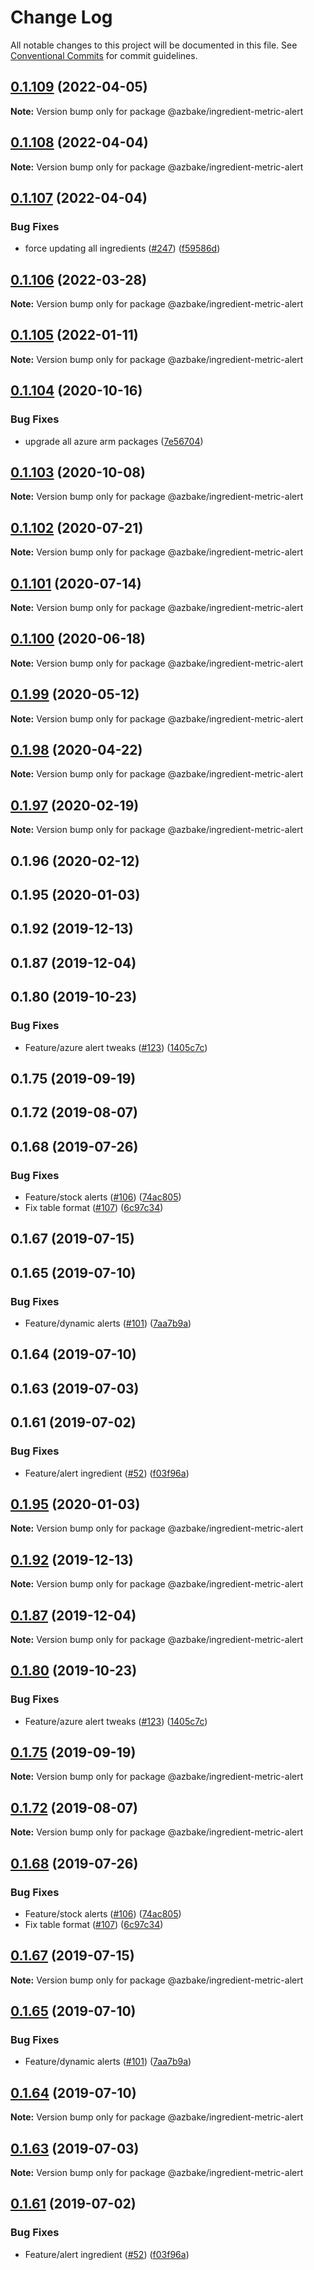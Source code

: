 # Change Log

All notable changes to this project will be documented in this file.
See [Conventional Commits](https://conventionalcommits.org) for commit guidelines.

## [0.1.109](https://github.com/HomecareHomebase/azure-bake/compare/@azbake/ingredient-metric-alert@0.1.108...@azbake/ingredient-metric-alert@0.1.109) (2022-04-05)

**Note:** Version bump only for package @azbake/ingredient-metric-alert





## [0.1.108](https://github.com/HomecareHomebase/azure-bake/compare/@azbake/ingredient-metric-alert@0.1.107...@azbake/ingredient-metric-alert@0.1.108) (2022-04-04)

**Note:** Version bump only for package @azbake/ingredient-metric-alert





## [0.1.107](https://github.com/HomecareHomebase/azure-bake/compare/@azbake/ingredient-metric-alert@0.1.106...@azbake/ingredient-metric-alert@0.1.107) (2022-04-04)


### Bug Fixes

* force updating all ingredients ([#247](https://github.com/HomecareHomebase/azure-bake/issues/247)) ([f59586d](https://github.com/HomecareHomebase/azure-bake/commit/f59586d8b364860cc4b30059feb9a56d2cc329a0))





## [0.1.106](https://github.com/HomecareHomebase/azure-bake/compare/@azbake/ingredient-metric-alert@0.1.105...@azbake/ingredient-metric-alert@0.1.106) (2022-03-28)

**Note:** Version bump only for package @azbake/ingredient-metric-alert





## [0.1.105](https://github.com/HomecareHomebase/azure-bake/compare/@azbake/ingredient-metric-alert@0.1.104...@azbake/ingredient-metric-alert@0.1.105) (2022-01-11)

**Note:** Version bump only for package @azbake/ingredient-metric-alert





## [0.1.104](https://github.com/HomecareHomebase/azure-bake/compare/@azbake/ingredient-metric-alert@0.1.103...@azbake/ingredient-metric-alert@0.1.104) (2020-10-16)


### Bug Fixes

* upgrade all azure arm packages ([7e56704](https://github.com/HomecareHomebase/azure-bake/commit/7e56704))





## [0.1.103](https://github.com/HomecareHomebase/azure-bake/compare/@azbake/ingredient-metric-alert@0.1.102...@azbake/ingredient-metric-alert@0.1.103) (2020-10-08)

**Note:** Version bump only for package @azbake/ingredient-metric-alert





## [0.1.102](https://github.com/HomecareHomebase/azure-bake/compare/@azbake/ingredient-metric-alert@0.1.101...@azbake/ingredient-metric-alert@0.1.102) (2020-07-21)

**Note:** Version bump only for package @azbake/ingredient-metric-alert





## [0.1.101](https://github.com/HomecareHomebase/azure-bake/compare/@azbake/ingredient-metric-alert@0.1.100...@azbake/ingredient-metric-alert@0.1.101) (2020-07-14)

**Note:** Version bump only for package @azbake/ingredient-metric-alert





## [0.1.100](https://github.com/HomecareHomebase/azure-bake/compare/@azbake/ingredient-metric-alert@0.1.99...@azbake/ingredient-metric-alert@0.1.100) (2020-06-18)

**Note:** Version bump only for package @azbake/ingredient-metric-alert





## [0.1.99](https://github.com/HomecareHomebase/azure-bake/compare/@azbake/ingredient-metric-alert@0.1.98...@azbake/ingredient-metric-alert@0.1.99) (2020-05-12)

**Note:** Version bump only for package @azbake/ingredient-metric-alert





## [0.1.98](https://github.com/HomecareHomebase/azure-bake/compare/@azbake/ingredient-metric-alert@0.1.97...@azbake/ingredient-metric-alert@0.1.98) (2020-04-22)

**Note:** Version bump only for package @azbake/ingredient-metric-alert





## [0.1.97](https://github.com/HomecareHomebase/azure-bake/compare/@azbake/ingredient-metric-alert@0.1.96...@azbake/ingredient-metric-alert@0.1.97) (2020-02-19)

**Note:** Version bump only for package @azbake/ingredient-metric-alert





## 0.1.96 (2020-02-12)



## 0.1.95 (2020-01-03)



## 0.1.92 (2019-12-13)



## 0.1.87 (2019-12-04)



## 0.1.80 (2019-10-23)


### Bug Fixes

* Feature/azure alert tweaks ([#123](https://github.com/HomecareHomebase/azure-bake/issues/123)) ([1405c7c](https://github.com/HomecareHomebase/azure-bake/commit/1405c7c))



## 0.1.75 (2019-09-19)



## 0.1.72 (2019-08-07)



## 0.1.68 (2019-07-26)


### Bug Fixes

* Feature/stock alerts ([#106](https://github.com/HomecareHomebase/azure-bake/issues/106)) ([74ac805](https://github.com/HomecareHomebase/azure-bake/commit/74ac805))
* Fix table format ([#107](https://github.com/HomecareHomebase/azure-bake/issues/107)) ([6c97c34](https://github.com/HomecareHomebase/azure-bake/commit/6c97c34))



## 0.1.67 (2019-07-15)



## 0.1.65 (2019-07-10)


### Bug Fixes

* Feature/dynamic alerts ([#101](https://github.com/HomecareHomebase/azure-bake/issues/101)) ([7aa7b9a](https://github.com/HomecareHomebase/azure-bake/commit/7aa7b9a))



## 0.1.64 (2019-07-10)



## 0.1.63 (2019-07-03)



## 0.1.61 (2019-07-02)


### Bug Fixes

* Feature/alert ingredient ([#52](https://github.com/HomecareHomebase/azure-bake/issues/52)) ([f03f96a](https://github.com/HomecareHomebase/azure-bake/commit/f03f96a))





## [0.1.95](https://github.com/HomecareHomebase/azure-bake/compare/v0.1.94...v0.1.95) (2020-01-03)

**Note:** Version bump only for package @azbake/ingredient-metric-alert





## [0.1.92](https://github.com/HomecareHomebase/azure-bake/compare/v0.1.91...v0.1.92) (2019-12-13)

**Note:** Version bump only for package @azbake/ingredient-metric-alert





## [0.1.87](https://github.com/HomecareHomebase/azure-bake/compare/v0.1.86...v0.1.87) (2019-12-04)

**Note:** Version bump only for package @azbake/ingredient-metric-alert





## [0.1.80](https://github.com/HomecareHomebase/azure-bake/compare/v0.1.79...v0.1.80) (2019-10-23)


### Bug Fixes

* Feature/azure alert tweaks ([#123](https://github.com/HomecareHomebase/azure-bake/issues/123)) ([1405c7c](https://github.com/HomecareHomebase/azure-bake/commit/1405c7c))





## [0.1.75](https://github.com/HomecareHomebase/azure-bake/compare/v0.1.74...v0.1.75) (2019-09-19)

**Note:** Version bump only for package @azbake/ingredient-metric-alert





## [0.1.72](https://github.com/HomecareHomebase/azure-bake/compare/v0.1.71...v0.1.72) (2019-08-07)

**Note:** Version bump only for package @azbake/ingredient-metric-alert





## [0.1.68](https://github.com/HomecareHomebase/azure-bake/compare/v0.1.67...v0.1.68) (2019-07-26)


### Bug Fixes

* Feature/stock alerts ([#106](https://github.com/HomecareHomebase/azure-bake/issues/106)) ([74ac805](https://github.com/HomecareHomebase/azure-bake/commit/74ac805))
* Fix table format ([#107](https://github.com/HomecareHomebase/azure-bake/issues/107)) ([6c97c34](https://github.com/HomecareHomebase/azure-bake/commit/6c97c34))





## [0.1.67](https://github.com/HomecareHomebase/azure-bake/compare/v0.1.66...v0.1.67) (2019-07-15)

**Note:** Version bump only for package @azbake/ingredient-metric-alert





## [0.1.65](https://github.com/HomecareHomebase/azure-bake/compare/v0.1.64...v0.1.65) (2019-07-10)


### Bug Fixes

* Feature/dynamic alerts ([#101](https://github.com/HomecareHomebase/azure-bake/issues/101)) ([7aa7b9a](https://github.com/HomecareHomebase/azure-bake/commit/7aa7b9a))





## [0.1.64](https://github.com/HomecareHomebase/azure-bake/compare/v0.1.63...v0.1.64) (2019-07-10)

**Note:** Version bump only for package @azbake/ingredient-metric-alert





## [0.1.63](https://github.com/HomecareHomebase/azure-bake/compare/v0.1.62...v0.1.63) (2019-07-03)

**Note:** Version bump only for package @azbake/ingredient-metric-alert





## [0.1.61](https://github.com/HomecareHomebase/azure-bake/compare/v0.1.60...v0.1.61) (2019-07-02)


### Bug Fixes

* Feature/alert ingredient ([#52](https://github.com/HomecareHomebase/azure-bake/issues/52)) ([f03f96a](https://github.com/HomecareHomebase/azure-bake/commit/f03f96a))
